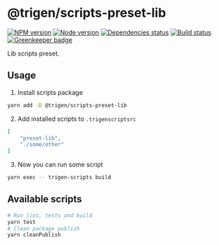 # @trigen/scripts-preset-lib

[![NPM version][npm]][npm-url]
[![Node version][node]][node-url]
[![Dependencies status][deps]][deps-url]
[![Build status][build]][build-url]
[![Greenkeeper badge][greenkeeper]][greenkeeper-url]

[npm]: https://img.shields.io/npm/v/%40trigen/scripts-preset-lib.svg
[npm-url]: https://www.npmjs.com/package/@trigen/scripts-preset-lib

[node]: https://img.shields.io/node/v/%40trigen/scripts-preset-lib.svg
[node-url]: https://nodejs.org

[deps]: https://david-dm.org/TrigenSoftware/scripts.svg?path=packages/scripts-preset-lib
[deps-url]: https://david-dm.org/TrigenSoftware/scripts?path=packages/scripts-preset-lib

[build]: http://img.shields.io/travis/com/TrigenSoftware/scripts.svg
[build-url]: https://travis-ci.com/TrigenSoftware/scripts

[greenkeeper]: https://badges.greenkeeper.io/TrigenSoftware/scripts.svg
[greenkeeper-url]: https://greenkeeper.io/

Lib scripts preset.

## Usage

1. Install scripts package

```bash
yarn add -D @trigen/scripts-preset-lib
```

2. Add installed scripts to `.trigenscriptsrc`

```json
[
    "preset-lib",
    "./some/other"
]
```

3. Now you can run some script

```bash
yarn exec -- trigen-scripts build
```

## Available scripts

```bash
# Run lint, tests and build
yarn test
# Clean package publish
yarn cleanPublish
```
